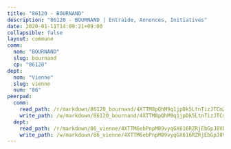 ```yaml
---
title: "86120 - BOURNAND"
description: "86120 - BOURNAND | Entraide, Annonces, Initiatives"
date: 2020-01-11T14:09:21+09:00
collapsible: false
layout: commune
comm:
  nom: "BOURNAND"
  slug: bournand
  cp: "86120"
dept:
  nom: "Vienne"
  slug: vienne
  num: "86"
peerpad:
  comm:
    read_path: /r/markdown/86120_bournand/4XTTM8pQhM9q1jpDk5LtnTizJTCmZ9YHCKU47TbCXKi24QHnA
    write_path: /w/markdown/86120_bournand/4XTTM8pQhM9q1jpDk5LtnTizJTCmZ9YHCKU47TbCXKi24QHnA-K3TgU9n9NjPvARXcVqJR5HWNE5ndzJKtijra8zFn2h99tfLa66p5q72ZHrbZ23UqrhUTRVppAhE5kco9h1KuJ83EJ5FmPgzg3rk1c69Gei9E9TbLRLJ2xzPcKcAswt2LTSMHT3mL
  dept:
    read_path: /r/markdown/86_vienne/4XTTM6ebPnpM89vyqGX616RZRjEbGpJ8VDNVdSCrMHCb86ALN
    write_path: /w/markdown/86_vienne/4XTTM6ebPnpM89vyqGX616RZRjEbGpJ8VDNVdSCrMHCb86ALN-K3TgUEmU2PzobkNvYrNtR4DXtgm1qYeknzdEZmszmUFpRSMDjV62q8xZv1nUQEJqGnnT9H399N9TnzZMyT3rgAM3pHPbqGxVD33vWNzCSkbf2kxHwBfenpixiJuwbWaCBERwmNeA
---
```


